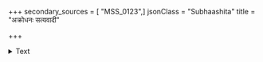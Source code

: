 +++
secondary_sources = [ "MSS_0123",]
jsonClass = "Subhaashita"
title = "अक्रोधनः सत्यवादी"

+++

<details><summary>Text</summary>

अक्रोधनः सत्यवादी भूतानामविहिंसकः।  
अनसूयः सदाचारो दीर्घमायुरवाप्नुयात्॥
</details>

